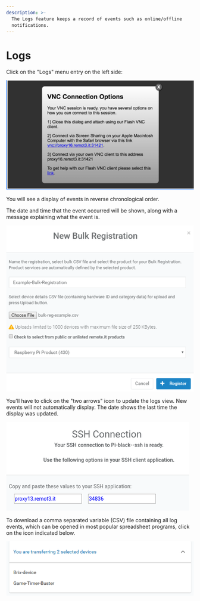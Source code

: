 ```yaml
---
description: >-
  The Logs feature keeps a record of events such as online/offline
  notifications.
---
```


# Logs

Click on the "Logs" menu entry on the left side:

![](../.gitbook/assets/image%20%2853%29.png)

You will see a display of events in reverse chronological order.

The date and time that the event occurred will be shown, along with a message explaining what the event is.

![](../.gitbook/assets/image%20%28450%29.png)

You'll have to click on the "two arrows" icon to update the logs view.  New events will not automatically display.  The date shows the last time the display was updated.

![](../.gitbook/assets/image%20%2861%29.png)

To download a comma separated variable \(CSV\) file containing all log events, which can be opened in most popular spreadsheet programs, click on the icon indicated below.

![](../.gitbook/assets/image%20%28211%29.png)



